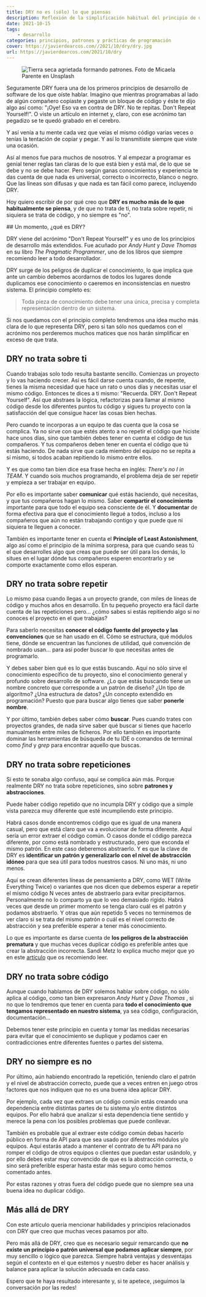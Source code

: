 ```yaml
---
title: DRY no es (sólo) lo que piensas
description: Reflexión de la simplificación habitual del principio de desarrollo de software DRY y todo lo que realmente supone
date: 2021-10-15
tags:
    - desarrollo
categories: principios, patrones y prácticas de programación
cover: https://javierdearcos.com//2021/10/dry/dry.jpg
url: https://javierdearcos.com/2021/10/dry
---
```


<figure>
    <picture>
            <img src="/2021/10/dry/dry.jpg" alt="Tierra seca agrietada formando patrones. Foto de Micaela Parente en Unsplash" />
    </picture>
</figure>

Seguramente DRY fuera una de los primeros principios de desarrollo de software de los que oíste hablar. Imagino que mientras programabas al lado de algún compañero copiaste y pegaste un bloque de código y éste te dijo algo así como: "¡Oye! Eso va en contra de DRY. No te repitas. Don't Repeat Yourself!". O viste un artículo en internet y, claro, con ese acrónimo tan pegadizo se te quedó grabado en el cerebro. 

Y así venía a tu mente cada vez que veías el mismo código varias veces o tenías la tentación de copiar y pegar. Y así lo transmitiste siempre que viste una ocasión.

Así al menos fue para muchos de nosotros. Y al empezar a programar es genial tener reglas tan claras de lo que está bien y está mal, de lo que se debe y no se debe hacer. Pero según ganas conocimientos y experiencia te das cuenta de que nada es universal, correcto o incorrecto, blanco o negro. Que las líneas son difusas y que nada es tan fácil como parece, incluyendo DRY.

Hoy quiero escribir de por qué creo que **DRY es mucho más de lo que habitualmente se piensa**, y de que no trata de ti, no trata sobre repetir, ni siquiera se trata de código, y no siempre es "no".

<!-- more -->

## Un momento, ¿qué es DRY?

DRY viene del acrónimo "Don't Repeat Yourself" y es uno de los principios de desarrollo más extendidos. Fue acuñado por _Andy Hunt_ y _Dave Thomas_ en su libro _The Pragmatic Programmer_, uno de los libros que siempre recomiendo leer a todo desarrollador.

DRY surge de los peligros de duplicar el conocimiento, lo que implica que ante un cambio debemos acordarnos de todos los lugares donde duplicamos ese conocimiento o caeremos en inconsistencias en nuestro sistema. El principio completo es:
> Toda pieza de conocimiento debe tener una única, precisa y completa representación dentro de un sistema.

Si nos quedamos con el principio completo tendremos una idea mucho más clara de lo que representa DRY, pero si tan sólo nos quedamos con el acrónimo nos perderemos muchos matices que nos harán simplificar en exceso de que trata.

## DRY no trata sobre ti

Cuando trabajas solo todo resulta bastante sencillo. Comienzas un proyecto y lo vas haciendo crecer. Así es fácil darse cuenta cuando, de repente, tienes la misma necesidad que hace un rato o unos días y necesitas usar el mismo código. Entonces te dices a ti mismo: "Recuerda. DRY. Don't Repeat Yourself". Así que abstraes la lógica, refactorizas para llamar al mismo código desde los diferentes puntos tu código y sigues tu proyecto con la satisfacción del que consigue hacer las cosas bien hechas.

Pero cuando te incorporas a un equipo te das cuenta que la cosa se complica. Ya no sirve con que estés atento a no repetir el código que hiciste hace unos días, sino que también debes tener en cuenta el código de tus compañeros. Y tus compañeros deben tener en cuenta el código que tú estás haciendo. De nada sirve que cada miembro del equipo no se repita a sí mismo, si todos acaban repitiendo lo mismo entre ellos.

Y es que como tan bien dice esa frase hecha en inglés: _There's no I in TEAM_. Y cuando sois muchos programando, el problema deja de ser repetir y empieza a ser trabajar en equipo. 

Por ello es importante saber **comunicar** qué estás haciendo, qué necesitas, y que tus compañeros hagan lo mismo. Saber **compartir el conocimiento** importante para que todo el equipo sea consciente de él. Y **documentar** de forma efectiva para que el conocimiento llegué a todos, incluso a los compañeros que aún no están trabajando contigo y que puede que ni siquiera te lleguen a conocer.

También es importante tener en cuenta el **Principle of Least Astonishment**, algo así como el principio de la mínima sorpresa, para que cuando seas tú el que desarrolles algo que creas que puede ser útil para los demás, lo situes en el lugar dónde tus compañeros esperen encontrarlo y se comporte exactamente como ellos esperan.

## DRY no trata sobre repetir

Lo mismo pasa cuando llegas a un proyecto grande, con miles de líneas de código y muchos años en desarrollo. En tu pequeño proyecto era fácil darte cuenta de las repeticiones pero... ¿cómo sabes si estás repitiendo algo si no conoces el proyecto en el que trabajas? 

Para saberlo necesitas **conocer el código fuente del proyecto y las convenciones** que se han usado en él. Cómo se estructura, qué módulos tiene, dónde se encuentran las funciones de utilidad, qué convención de nombrado usan... para así poder buscar lo que necesitas antes de programarlo.

Y debes saber bien qué es lo que estás buscando. Aquí no sólo sirve el conocimiento específico de tu proyecto, sino el conocimiento general y profundo sobre desarrollo de software. ¿Lo que estás buscando tiene un nombre concreto que corresponde a un patrón de diseño? ¿Un tipo de algoritmo? ¿Una estructura de datos? ¿Un concepto extendido en programación? Puesto que para buscar algo tienes que saber **ponerle nombre**.

Y por último, también debes saber cómo **buscar**. Pues cuando trates con proyectos grandes, de nada sirve saber qué buscar si tienes que hacerlo manualmente entre miles de ficheros. Por ello también es importante dominar las herramientas de búsqueda de tu IDE o comandos de terminal como _find_ y _grep_ para encontrar aquello que buscas.

## DRY no trata sobre repeticiones

Si esto te sonaba algo confuso, aquí se complica aún más. Porque realmente DRY no trata sobre repeticiones, sino sobre **patrones y abstracciones**.

Puede haber código repetido que no incumpla DRY y código que a simple vista parezca muy diferente que esté incumpliendo este principio. 

Habrá casos donde encontremos código que es igual de una manera casual, pero que está claro que va a evolucionar de forma diferente. Aquí sería un error extraer el código común. O casos donde el código parezca diferente, por como está nombrado y estructurado, pero que esconda el mismo patrón. En este caso deberemos abstraerlo. Y es que la clave de DRY es **identificar un patrón y generalizarlo con el nivel de abstracción idóneo** para que sea útil para todos nuestros casos. Ni uno más, ni uno menos. 

Aquí se crean diferentes líneas de pensamiento a DRY, como WET (Write Everything Twice) o variantes que nos dicen que debemos esperar a repetir el mismo código N veces antes de abstraerlo para evitar precipitarnos. Personalmente no lo comparto ya que lo veo demasiado rígido. Habrá veces que desde un primer momento se tenga claro cuál es el patrón y podamos abstraerlo. Y otras que aún repetido 5 veces no terminemos de ver claro si se trata del mismo patrón o cuál es el nivel correcto de abstracción y sea preferible esperar a tener más conocimiento.

Lo que es importante es darse cuenta de **los peligros de la abstracción prematura** y que muchas veces duplicar código es preferible antes que crear la abstracción incorrecta. Sandi Metz lo explica mucho mejor que yo en este [artículo](https://sandimetz.com/blog/2016/1/20/the-wrong-abstraction) que os recomiendo leer.

## DRY no trata sobre código

Aunque cuando hablamos de DRY solemos hablar sobre código, no sólo aplica al código, como tan bien expresaron _Andy Hunt_ y _Dave Thomas_ , si no que lo tendremos que tener en cuenta para **todo el conocimiento que tengamos representado en nuestro sistema**, ya sea código, configuración, documentación... 

Debemos tener este principio en cuenta y tomar las medidas necesarias para evitar que el conocimiento se duplique y podamos caer en contradicciones entre diferentes fuentes o partes del sistema.

## DRY no siempre es no

Por último, aún habiendo encontrado la repetición, teniendo claro el patrón y el nivel de abstracción correcto, puede que a veces entren en juego otros factores que nos indiquen que no es una buena idea aplicar DRY.

Por ejemplo, cada vez que extraes un código común estás creando una dependencia entre distintas partes de tu sistema y/o entre distintos equipos. Por ello habrá que analizar si esta dependencia tiene sentido y merece la pena con los posibles problemas que puede conllevar.

También es probable que al extraer este código común debas hacerlo público en forma de API para que sea usado por diferentes módulos y/o equipos. Aquí estarás atado a mantener el contrato de tu API para no romper el código de otros equipos o clientes que puedan estar usándolo, y por ello debes estar muy convencido de que es la abstracción correcta, o sino será preferible esperar hasta estar más seguro como hemos comentado antes.

Por estas razones y otras fuera del código puede que no siempre sea una buena idea no duplicar código.

## Más allá de DRY

Con este artículo quería mencionar habilidades y principios relacionados con DRY que creo que muchas veces pasamos por alto. 

Pero más allá de DRY, creo que es necesario seguir remarcando que **no existe un principio o patrón universal que podamos aplicar siempre**, por muy sencillo o lógico que parezca. Siempre habrá ventajas y desventajas según el contexto en el que estemos y nuestro deber es hacer análisis y balance para aplicar la solución adecuada en cada caso.

Espero que te haya resultado interesante y, si te apetece, ¡seguimos la conversación por las redes!